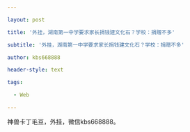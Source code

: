---
layout: post
title: '外挂，湖南第一中学要求家长捐钱建文化石？学校：捐赠不多'
subtitle: '外挂，湖南第一中学要求家长捐钱建文化石？学校：捐赠不多'
author: kbs668888
header-style: text
tags:
  - Web
---
神兽卡丁毛豆，外挂，微信kbs668888。

